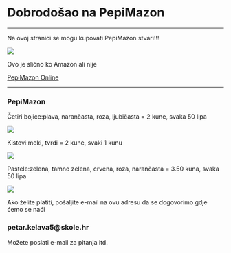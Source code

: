 <html>
    <head>
        <body>
            <style>
            </style>
            <h1>Dobrodošao na PepiMazon</h1>
            <hr>
            <p>Na ovoj stranici se mogu kupovati PepiMazon stvari!!!</p>
            <img  src="https://upload.wikimedia.org/wikipedia/commons/thumb/2/2c/Rotating_earth_%28large%29.gif/200px-Rotating_earth_%28large%29.gif"/>
            <p>Ovo je slično ko Amazon ali nije</p>
            <a href="\PepiMazon\PepiMazon Online.html">PepiMazon Online</a>
            <hr>
            <h3>PepiMazon</h3>
            <p>Četiri bojice:plava, narančasta, roza, ljubičasta  = 2 kune, svaka 50 lipa</p>
            <img src="https://encrypted-tbn0.gstatic.com/images?q=tbn:ANd9GcSJpeLuj8WI80co1IbZYevwm4qlv3II6YH6AlXK7HjvJ1CDoc7uRr98bTuUOSBlNateVxI&usqp=CAU">
            <p>Kistovi:meki, tvrdi = 2 kune, svaki 1 kunu</p>
            <img src="https://i.ibb.co/jDssY6k/Kistovi.jpg">
            <p>Pastele:zelena, tamno zelena, crvena, roza, narančasta = 3.50 kuna, svaka 50 lipa</p>
            <img src="https://i.ibb.co/JkSHrM5/pastele.jpg">
            <p>Ako želite platiti, pošaljite e-mail na ovu adresu da se dogovorimo gdje ćemo se naći</p>
            <h3>petar.kelava5@skole.hr</h3>
            <p>Možete poslati e-mail za pitanja itd.</p>
        </body>
    </head>
</html>
